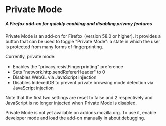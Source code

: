 # Private Mode
##### A Firefox add-on for quickly enabling and disabling privacy features

Private Mode is an add-on for Firefox (version 58.0 or higher). It provides
a button that can be used to toggle "Private Mode": a state in which the
user is protected from many forms of fingerprinting.

Currently, private mode:
 - Enables the "privacy.resistFingerprinting" preference
 - Sets "network.http.sendRefererHeader" to 0
 - Disables WebGL via JavaScript injection
 - Disables IndexedDB to prevent private browsing mode detection via
   JavaScript injection

Note that the first two settings are reset to false and 2 respectively
and JavaScript is no longer injected when Private Mode is disabled.

Private Mode is not yet available on addons.mozilla.org. To use it,
enable developer mode and load the add-on manually in about:debugging.

